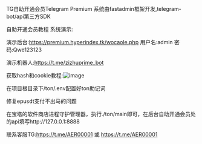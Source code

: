 TG自助开通会员Telegram Premium
系统由fastadmin框架开发,telegram-bot/api第三方SDK

自助开通会员教程
系统演示:

演示后台:https://premium.hyperindex.tk/wocaole.php 用户名:admin 密码:Qwe123123

演示机器人:https://t.me/zizhuprime_bot

获取hash和cookie教程:![image](https://github.com/AER199/telegram-premium-bot/assets/132701075/42f509f5-4be9-4c7a-9f6a-187b1a646b9c)


在项目根目录下/ton/.env配置好ton助记词

修复epusdt支付不出马的问题

在宝塔的软件商店进程守护管理器，执行./ton/main即可，在后台自助开通会员处的api填写http://127.0.0.1:8888

联系客服TG:https://t.me/AER00001 或 https://t.me/AER00001
